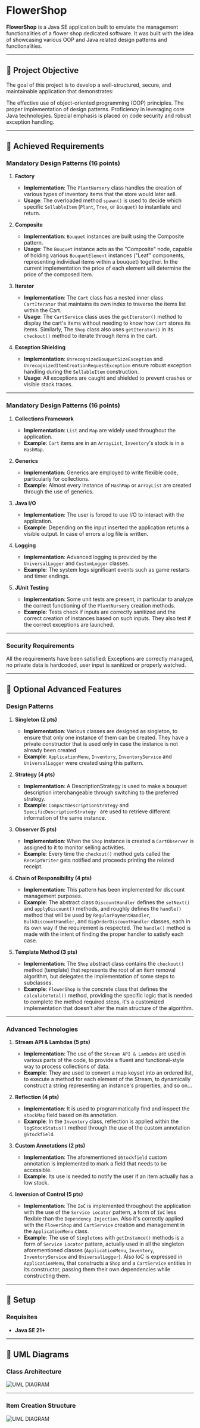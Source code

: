 # FlowerShop

**FlowerShop** is a Java SE application built to emulate the management functionalities of a flower shop dedicated software. It was built with the idea of showcasing various OOP and Java related design patterns and functionalities.

---

## 🎯 Project Objective

The goal of this project is to develop a well-structured, secure, and maintainable application that demonstrates:

The effective use of object-oriented programming (OOP) principles.
The proper implementation of design patterns.
Proficiency in leveraging core Java technologies.
Special emphasis is placed on code security and robust exception handling.

---

## 🥇 Achieved Requirements

### **Mandatory Design Patterns (16 points)**

1. **Factory**
    - **Implementation**: The `PlantNursery` class handles the creation of various types of inventory items that the store would later sell.
    - **Usage**: The overloaded method `spawn()` is used to decide which specific `SellableItem` (`Plant`, `Tree`, or `Bouquet`) to instantiate and return.

2. **Composite** 
    - **Implementation**: `Bouquet` instances are built using the Composite pattern. 
    - **Usage**: The `Bouquet` instance acts as the "Composite" node, capable of holding various `BouquetElement` instances ("Leaf" components, representing individual items within a bouquet) together. In the current implementation the price of each element will determine the price of the composed item.  

3. **Iterator** 
    - **Implementation**: The `Cart` class has a nested inner class `CartIterator` that maintains its own index to traverse the items list within the Cart.
    - **Usage**: The `CartService` class uses  the `getIterator()` method to display the cart's items without needing to know how `Cart` stores its items. Similarly, The `Shop` class also uses `getIterator()` in its `checkout()` method to iterate through items in the cart.

4. **Exception Shielding**
    - **Implementation**: `UnrecognizedBouquetSizeException` and `UnrecognizedItemCreationRequestException` ensure robust exception handling during the `SellableItem` construction.
    - **Usage**: All exceptions are caught and shielded to prevent crashes or visible stack traces.

---

### **Mandatory Design Patterns (16 points)**

1. **Collections Framework**
    - **Implementation**: `List` and `Map` are widely used throughout the application.
    - **Example**: `Cart` items are in an `ArrayList`, `Inventory`'s stock is in a `HashMap`.

2. **Generics**
    - **Implementation**: Generics are employed to write flexible code, particularly for collections.
    - **Example**: Almost every instance of `HashMap` or `ArrayList` are created through the use of generics.

3. **Java I/O**
    - **Implementation**: The user is forced to use I/O to interact with the application.
    - **Example**: Depending on the input inserted the application returns a visible output. In case of errors a log file is written.

4. **Logging**
    - **Implementation**: Advanced logging is provided by the `UniversalLogger` and `CustomLogger` classes.
    - **Example**: The system logs significant events such as game restarts and timer endings.

5. **JUnit Testing**
    - **Implementation**: Some unit tests are present, in particular to analyze the correct functioning of the `PlantNursery` creation methods.
    - **Example**: Tests check if inputs are correctly sanitized and the correct creation of instances based on such inputs. They also test if the correct exceptions are launched.

---

### **Security Requirements**

All the requirements have been satisfied: Exceptions are correctly managed, no private data is hardcoded, user input is sanitized or properly watched.

---

## 🥇 Optional Advanced Features

### **Design Patterns**

1. **Singleton (2 pts)**
    - **Implementation**: Various classes are designed as singleton, to ensure that only one instance of them can be created. They have a private constructor that is used only in case the instance is not already been created
    - **Example**: `ApplicationMenu`, `Inventory`, `InventoryService` and `UniversalLogger` were created using this pattern.

2. **Strategy (4 pts)**
    - **Implementation**: A DescriptionStrategy is used to make a bouquet description interchangeable through switching to the preferred strategy.
    - **Example**: `CompactDescriptionStrategy` and `SpecificDescriptionStrategy ` are used to retrieve different information of the same instance.

3. **Observer (5 pts)**
    - **Implementation**: When the `Shop` instance is created a `CartObserver` is assigned to it to monitor selling activities. 
    - **Example**: Every time the `checkout()` method gets called the `ReceiptWriter` gets notified and proceeds printing the related receipt.

4. **Chain of Responsibility (4 pts)**
    - **Implementation**: This pattern has been implemented for discount management purposes.
    - **Example**: The abstract class `DiscountHandler` defines the `setNext()` and `applyDiscount()` methods, and roughly defines the `handle()` method that will be used by `RegularPaymentHandler`, `BulkDiscountHandler`, and `BigOrderDiscountHandler` classes, each in its own way if the requirement is respected. The `handle()` method is made with the intent of finding the proper handler to satisfy each case.

5. **Template Method (3 pts)**
    - **Implementation**: The `Shop` abstract class contains the `checkout()` method (template) that represents the root of an item removal algorithm, but delegates the implementation of some steps to subclasses.
    - **Example**: `FlowerShop` is the concrete class that defines the `calculateTotal()` method, providing the specific logic that is needed to complete the method required steps, it's a customized implementation that doesn't alter the main structure of the algorithm.

---

### **Advanced Technologies**

1. **Stream API & Lambdas (5 pts)**
    - **Implementation**: The use of the `Stream API & Lambdas` are used in various parts of the code, to provide a fluent and functional-style way to process collections of data.
    - **Example**: They are used to convert a map keyset into an ordered list, to execute a method for each element of the Stream, to dynamically construct a string representing an instance's properties, and so on...

2. **Reflection (4 pts)**
    - **Implementation**: It is used to programmatically find and inspect the `stockMap` field based on its annotation. 
    - **Example**: In the `Inventory` class, reflection is applied within the `logStockStatus()` method through the use of the custom annotation `@Stockfield`. 

3. **Custom Annotations (2 pts)**
    - **Implementation**: The aforementioned `@Stockfield` custom annotation is implemented to mark a field that needs to be accessible. 
    - **Example**: Its use is needed to notify the user if an item actually has a low stock. 

4. **Inversion of Control (5 pts)**
    - **Implementation**: The `IoC` is implemented throughout the application with the use of the `Service Locator` pattern, a form of `IoC` less flexible than the `Dependency Injection`. Also it's correctly applied with the `FlowerShop` and `CartService` creation and management in the `ApplicationMenu` class.
    - **Example**: The use of `Singletons` with `getInstance()` methods is a form of `Service Locator` pattern, actually used in all the singleton aforementioned classes (`ApplicationMenu`, `Inventory`, `InventoryService` and `UniversalLogger`). Also IoC is expressed in `ApplicationMenu`, that constructs a `Shop` and a `CartService` entities in its constructor, passing them their own dependencies while constructing them. 

---

## 🔨 Setup

### **Requisites**
- **Java SE 21+**

---

## 📖 UML Diagrams

### Class Architecture
![UML DIAGRAM](project.png "Class Architecture")

---
### Item Creation Structure
![UML DIAGRAM](item_creation.png "Item Creation Structure")

#

